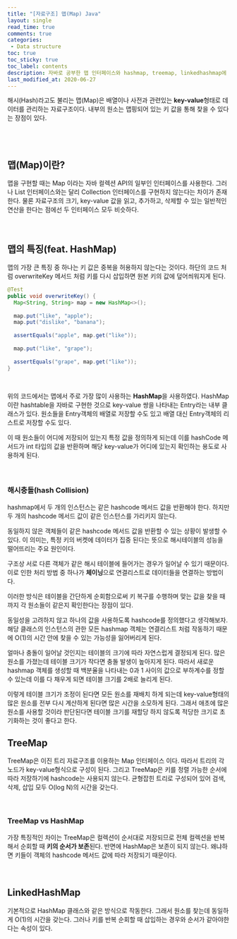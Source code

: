 ```yaml
---
title: "[자료구조] 맵(Map) Java"
layout: single    
read_time: true    
comments: true   
categories: 
 - Data structure  
toc: true    
toc_sticky: true    
toc_label: contents    
description: 자바로 공부한 맵 인터페이스와 hashmap, treemap, linkedhashmap에 대한 정리  
last_modified_at: 2020-06-27   
---   
```


해시(Hash)라고도 불리는 맵(Map)은 배열이나 사전과 관련있는 **key-value**형태로 데이터를 관리하는 자료구조이다. 
내부의 원소는 맵핑되어 있는 키 값을 통해 찾을 수 있다는 장점이 있다.  
<br>
<br>
<br>

## 맵(Map)이란?

맵을 구현할 때는 Map 이라는 자바 컬렉션 API의 일부인 인터페이스를 사용한다. 그러나 List 인터페이스와는 달리 
Collection 인터페이스를 구현하지 않는다는 차이가 존재한다. 물론 자료구조의 크기, key-value 값을 읽고, 추가하고, 삭제할 수 있는 
일반적인 연산을 한다는 점에선 두 인터페이스 모두 비슷하다. 
<br>
<br>
<br>

## 맵의 특징(feat. HashMap)

맵의 가장 큰 특징 중 하나는 키 값은 중복을 허용하지 않는다는 것이다. 하단의 코드 처럼 overwriteKey 메서드 처럼 
키를 다시 삽입하면 원본 키의 값에 덮어씌워지게 된다. 
<br>

```java
@Test
public void overwriteKey() {
  Map<String, String> map = new HashMap<>();
  
  map.put("like", "apple");
  map.put("dislike", "banana");
  
  assertEquals("apple", map.get("like"));
  
  map.put("like", "grape");
  
  assertEquals("grape", map.get("like"));
}
```
<br>

위의 코드에서는 맵에서 주로 가장 많이 사용하는 **HashMap**을 사용하였다. HashMap이란 hashtable을 
자바로 구현한 것으로 key-value 쌍을 나타내는 Entry라는 내부 클래스가 있다. 원소들을 Entry객체의 배열로 
저장할 수도 있고 배열 대신 Entry객체의 리스트로 저장할 수도 있다. 
<br>

이 때 원소들이 어디에 저장되어 있는지 특정 값을 정의하게 되는데 이를 hashCode 메서드가 int 타입의 값을 
반환하며 해당 key-value가 어디에 있는지 확인하는 용도로 사용하게 된다. 
<br>
<br>
<br>

### 해시충돌(hash Collision)

hashmap에서 두 개의 인스턴스는 같은 hashcode 메서드 값을 반환해야 한다. 하지만 두 개의 
hashcode 메서드 값이 같은 인스턴스를 가리키지 않는다. 
<br>

동일하지 않은 객체들이 같은 hashcode 메서드 값을 반환할 수 있는 상황이 발생할 수 있다. 
이 의미는, 특정 키의 버켓에 데이터가 집중 된다는 뜻으로 해시테이블의 성능을 떨어뜨리는 주요 원인이다. 
<br>

구조상 서로 다른 객체가 같은 해시 테이블에 들어가는 경우가 일어날 수 있기 때문이다. 
이로 인한 처리 방법 중 하나가 **체이닝**으로 연결리스트로 데이터들을 연결하는 방법이다. 
<br>

이러한 방식은 테이블을 간단하게 순회함으로써 키 복구를 수행하며 맞는 값을 찾을 때까지 
각 원소들이 같은지 확인한다는 장점이 있다. 
<br>

동일성을 고려하지 않고 하나의 값을 사용하도록 hashcode를 정의했다고 생각해보자. 
해당 클래스의 인스턴스의 관한 모든 hashmap 객체는 연결리스트 처럼 작동하기 때문에 
O(1)의 시간 안에 찾을 수 있는 가능성을 잃어버리게 된다.
<br>

얼마나 충돌이 일어날 것인지는 테이블의 크기에 따라 자연스럽게 결정되게 된다. 많은 원소를 
가졌는데 테이블 크기가 작다면 충돌 발생이 높아지게 된다. 따라서 새로운 hashmap 객체를 생성할 때 
백분율을 나타내는 0과 1 사이의 값으로 부하계수를 정할 수 있는데 이를 다 채우게 되면 
테이블 크기를 2배로 늘리게 된다. 
<br>

이렇게 테이블 크기가 조정이 된다면 모든 원소를 재배치 하게 되는데 key-value형태의 많은 원소를 전부 다시 
계산하게 된다면 많은 시간을 소모하게 된다. 그래서 애초에 많은 원소를 사용할 것이라 판단된다면 
테이블 크기를 재할당 하지 않도록 적당한 크기로 초기화하는 것이 좋다고 한다. 
<br>

## TreeMap

TreeMap은 이진 트리 자료구조를 이용하는 Map 인터페이스 이다. 
따라서 트리의 각 노드가 key-value형식으로 구성이 된다. 그리고 TreeMap은 
키를 정렬 가능한 순서에 따라 저장하기에 hashcode는 사용되지 않는다. 
균형잡힌 트리로 구성되어 있어 검색, 삭제, 삽입 모두 O(log N)의 시간을 갖는다. 
<br>
<br>
<br>

### TreeMap vs HashMap
가장 특징적인 차이는 TreeMap은 컬렉션이 순서대로 저장되므로 전체 컬렉션을 반복해서 
순회할 때 **키의 순서가 보존**된다. 반면에 HashMap은 보존이 되지 않는다. 
왜냐하면 키들이 객체의 hashcode 메서드 값에 따라 저장되기 때문이다. 
<br>
<br>
<br>

## LinkedHashMap

기본적으로 HashMap 클래스와 같은 방식으로 작동한다. 그래서 원소를 찾는데 
동일하게 O(1)의 시간을 갖는다. 그러나 키를 반복 순회할 때 삽입하는 경우와 
순서가 같아야한다는 속성이 있다. 
<br>
<br>
<br>
<br>
<br>






















